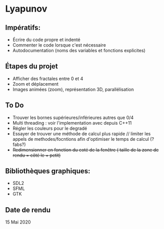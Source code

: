 # Lyapunov

## Impératifs:
- Écrire du code propre et indenté
- Commenter le code lorsque c'est nécessaire
- Autodocumentation (noms des variables et fonctions explicites)

## Étapes du projet
- Afficher des fractales entre 0 et 4
- Zoom et déplacement
- Images animées (zoom), représentation 3D, parallélisation

## To Do
- Trouver les bornes supérieures/inférieures autres que 0/4
- Multi threading : voir l'implementation avec <thread> depuis C++11
- Régler les couleurs pour le degradé 
- Essayer de trouver une méthode de calcul plus rapide // limiter les appels de methodes/focntions   afin d'optimiser le temps de calcul (?fabs?)
- ~~Redimensionner en fonction du coté de la fenêtre ( taille de la zone de rendu = côté le + petit)~~



## Bibliothèques graphiques:
- SDL2
- SFML
- GTK

## Date de rendu

15 Mai 2020